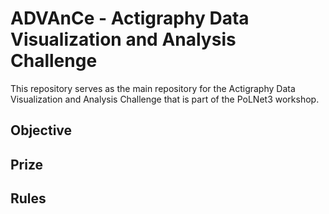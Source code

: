 # ADVAnCe - Actigraphy Data Visualization and Analysis Challenge

This repository serves as the main repository for the Actigraphy Data Visualization and Analysis Challenge that is part of the PoLNet3 workshop.

## Objective


## Prize


## Rules


